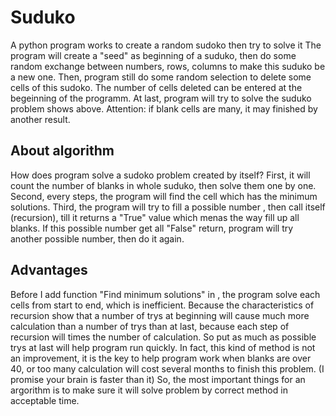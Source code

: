 # Suduko
A python program works to create a random sudoko then try to solve it
The program will create a "seed" as beginning of a suduko, then do some random exchange between numbers, rows, columns to make this suduko be a new one.
Then, program still do some random selection to delete some cells of this sudoko. The number of cells deleted can be entered at the begeinning of the programm.
At last, program will try to solve the suduko problem shows above. Attention: if blank cells are many, it may finished by another result.

About algorithm
------------------
How does program solve a sudoko problem created by itself?
First, it will count the number of blanks in whole suduko, then solve them one by one.
Second, every steps, the program will find the cell which has the minimum solutions.
Third, the program will try to fill a possible number , then call itself (recursion), till it returns a "True" value which menas the way fill up all blanks. If this possible number get all "False" return, program will try another possible number, then do it again.

Advantages
---------
Before I add function "Find minimum solutions" in , the program solve each cells from start to end, which is inefficient. Because the characteristics of recursion show that a number of trys at beginning will cause much more calculation than a number of trys than at last, because each step of recursion will times the number of calculation. So put as much as possible trys at last will help program run quickly.
In fact, this kind of method is not an improvement, it is the key to help program work when blanks are over 40, or too many calculation will cost several months to finish this problem. (I promise your brain is faster than it) So, the most important things for an argorithm is to make sure it will solve problem by correct method in acceptable time.
